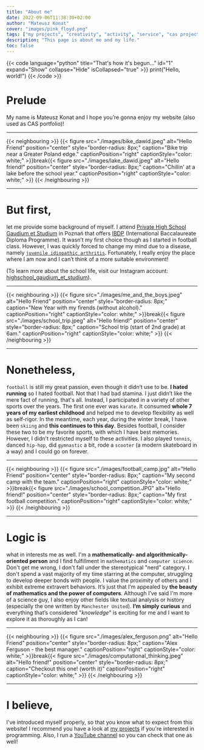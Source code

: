```yaml
---
title: "About me"
date: 2022-09-06T11:38:30+02:00
author: "Mateusz Konat"
cover: "images/pink_floyd.png"
tags: ["my projects", "creativity", "activity", "service", "cas project", "IB resources"]
description: "This page is about me and my life."
toc: false
---
```


{{< code language="python" title="That's how it's begun..." id="1" expand="Show" collapse="Hide" isCollapsed="true" >}}
print("Hello, world!")
{{< /code >}}

# Prelude
My name is Mateusz Konat and I hope you’re gonna enjoy my website (also used as CAS portfolio)! 

***
{{< neighbouring >}}
{{< figure src="./images/bike_dawid.jpeg" alt="Hello Friend" position="center" style="border-radius: 8px;" caption="Bike trip near a Greater Poland edge." captionPosition="right" captionStyle="color: white;" >}}break{{< figure src="./images/lake_dawid.jpeg" alt="Hello friend!" position="center" style="border-radius: 8px;" caption="Chillin' at a lake before the school year." captionPosition="right" captionStyle="color: white;" >}}
{{< /neighbouring >}}
***

# But first,
let me provide some background of myself. I attend [Private High School Gaudium et Studium](https://edu-ges.pl/high-school/about-school) in Poznań that offers [IBDP](https://www.ibo.org/programmes/diploma-programme/) (International Baccalaureate Diploma Programme). It wasn’t my first choice though as I started in football class. However, I was quickly forced to change my mind due to a disease, namely [`juvenile idiopathic arthritis`](https://www.mayoclinic.org/diseases-conditions/juvenile-idiopathic-arthritis/symptoms-causes/syc-20374082). Fortunately, I really enjoy the place where I am now and I can’t think of a more suitable environment! 

(To learn more about the school life, visit our Instagram account: [highschool_gaudium_et_studium](https://www.instagram.com/highschool_gaudium_et_studium/)).

***
{{< neighbouring >}}
{{< figure src="./images/me_and_the_boys.jpeg" alt="Hello Friend" position="center" style="border-radius: 8px;" caption="New Year with my firends (without alcohol)." captionPosition="right" captionStyle="color: white;" >}}break{{< figure src="./images/school_trip.jpeg" alt="Hello friend!" position="center" style="border-radius: 8px;" caption="School trip (start of 2nd grade) at 6am." captionPosition="right" captionStyle="color: white;" >}}
{{< /neighbouring >}}
***

# Nonetheless,
`football` is still my great passion, even though it didn’t use to be. **I hated running** so I hated football. Not that I had bad stamina. I just didn’t like the mere fact of running, that's all. Instead, I participated in a variety of other sports over the years. The first one ever was `karate`. It consumed **whole 7 years of my earliest childhood** and helped me to develop flexibility as well as self-rigor. In the meantime, each year, during the winter break, I have been `skiing` and **this continues to this day**. Besides football, I consider these two to be my favorite sports, with which I have best memories. However, I didn't restricted myself to these activities. I also played `tennis`, danced `hip-hop`, did `gymnastic` a bit, rode a `scooter` (a modern skateboard in a way) and I could go on forever.

***
{{< neighbouring >}}
{{< figure src="./images/football_camp.jpg" alt="Hello Friend" position="center" style="border-radius: 8px;" caption="My second camp with the team." captionPosition="right" captionStyle="color: white;" >}}break{{< figure src="./images/school_competition.JPG" alt="Hello friend!" position="center" style="border-radius: 8px;" caption="My first football competition." captionPosition="right" captionStyle="color: white;" >}}
{{< /neighbouring >}}
***

# Logic is
what in interests me as well. I'm a **mathematically- and algorithmically-oriented person** and I find fulfillment in `mathematics` and `computer science`. Don't get me wrong, I don't fall under the stereotypical "nerd" category. I don't spend a vast majority of my time starring at the computer, struggling to develop deeper bonds with people. I value the proximity of others and I exhibit extreme extravert behaviors. It’s just that I’m appealed by **the beauty of mathematics and the power of computers**. Although I’ve said I'm more of a science guy, I also enjoy other fields like textual analysis or history (especially the one written by `Manchester United`). **I’m simply curious** and everything that’s considered "_knowledge_" is exciting for me and I want to explore it as thoroughly as I can!

***
{{< neighbouring >}}
{{< figure src="./images/alex_ferguson.png" alt="Hello Friend" position="center" style="border-radius: 8px;" caption="Alex Ferguson - the best manager." captionPosition="right" captionStyle="color: white;" >}}break{{< figure src="./images/computational_thinking.jpeg" alt="Hello friend!" position="center" style="border-radius: 8px;" caption="Checkout this one! (worth it)" captionPosition="right" captionStyle="color: white;" >}}
{{< /neighbouring >}}
***

# I believe,
I've introduced myself properly, so that you know what to expect from this website! I recommend you have a look at [my projects](/portfolio/projects) if you're interested in programming. Also, I run a [YouTube channel](https://www.youtube.com/channel/UCaFx3UdgaiBVbJQBZsR9x-Q) so you can check that one as well!
